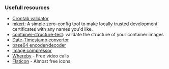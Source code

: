 ### Usefull resources

* [Crontab validator](https://crontab.guru/)
* [mkert](https://github.com/FiloSottile/mkcert): A simple zero-config tool to make locally trusted development certificates with any names you'd like.
* [container-structure-test](https://github.com/GoogleContainerTools/container-structure-test): validate the structure of your container images
* [Date-Timestamp convertor](https://www.freeformatter.com/epoch-timestamp-to-date-converter.html)
* [base64 encoder/decoder](http://www.utilities-online.info/base64/#.XXjdmnUzZhE)
* [Image compressor](https://compressor.io/)
* [Whereby](https://whereby.com/) - Free video calls
* [Flaticon](https://www.flaticon.com/) - Almost free icons
